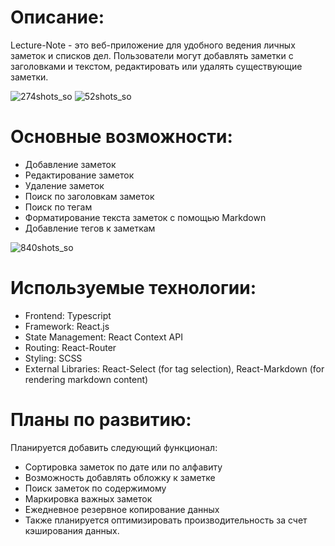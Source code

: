 # Описание:
Lecture-Note - это веб-приложение для удобного ведения личных заметок и списков дел. Пользователи могут добавлять заметки с заголовками и текстом, редактировать или удалять существующие заметки.

![274shots_so](https://github.com/dilshod-egm/lecture-note/assets/84387723/ff5607ad-428f-42bc-b64e-539e1f9c80f2)
![52shots_so](https://github.com/dilshod-egm/lecture-note/assets/84387723/00a5e010-bc6f-42e8-acf7-8b95dc5a2470)

# Основные возможности:

- Добавление заметок
- Редактирование заметок
- Удаление заметок
- Поиск по заголовкам заметок
- Поиск по тегам
- Форматирование текста заметок с помощью Markdown
- Добавление тегов к заметкам

![840shots_so](https://github.com/dilshod-egm/lecture-note/assets/84387723/3d301e74-61ee-43f4-82d5-8bd671739244)


# Используемые технологии:
- Frontend: Typescript
- Framework: React.js
- State Management: React Context API
- Routing: React-Router
- Styling: SCSS
- External Libraries: React-Select (for tag selection), React-Markdown (for rendering markdown content)

# Планы по развитию:
Планируется добавить следующий функционал:
- Сортировка заметок по дате или по алфавиту
- Возможность добавлять обложку к заметке
- Поиск заметок по содержимому
- Маркировка важных заметок
- Ежедневное резервное копирование данных
- Также планируется оптимизировать производительность за счет кэширования данных.
